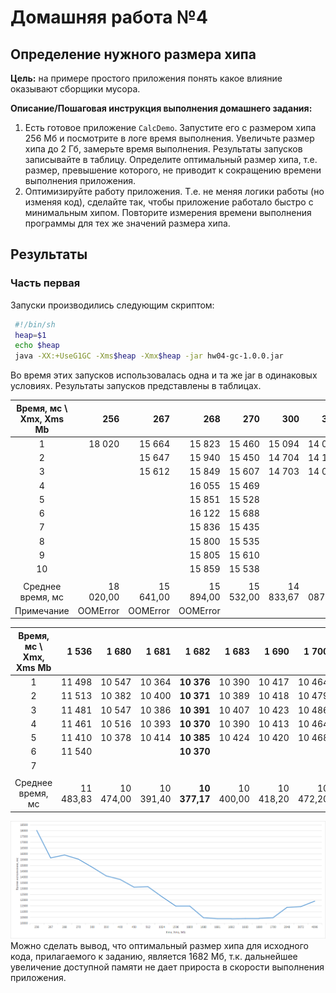 # Домашняя работа №4

## Определение нужного размера хипа

**Цель:** на примере простого приложения понять какое влияние оказывают сборщики мусора.

**Описание/Пошаговая инструкция выполнения домашнего задания:**

1. Есть готовое приложение `CalcDemo`. Запустите его с размером хипа 256 Мб и посмотрите в логе время выполнения.
   Увеличьте размер хипа до 2 Гб, замерьте время выполнения. Результаты запусков записывайте в таблицу. Определите
   оптимальный размер хипа, т.е. размер, превышение которого, не приводит к сокращению времени выполнения приложения.
2. Оптимизируйте работу приложения. Т.е. не меняя логики работы (но изменяя код), сделайте так, чтобы приложение
   работало быстро с минимальным хипом. Повторите измерения времени выполнения программы для тех же значений размера
   хипа.

## Результаты

### Часть первая

Запуски производились следующим скриптом:

```bash
 #!/bin/sh
 heap=$1
 echo $heap
 java -XX:+UseG1GC -Xms$heap -Xmx$heap -jar hw04-gc-1.0.0.jar
```

Во время этих запусков использовалась одна и та же jar в одинаковых условиях. Результаты запусков представлены в
таблицах.

| Время, мс \ Xmx, Xms Mb |       256 |       267 |       268 |       270 |       300 |       350 |       400 |       450 |       512 |     1 024 |
|:-----------------------:|----------:|----------:|----------:|----------:|----------:|----------:|----------:|----------:|----------:|----------:|
|            1            |    18 020 |    15 664 |    15 823 |    15 460 |    15 094 |    14 026 |    13 742 |    13 056 |    13 007 |    12 079 |
|            2            |           |    15 647 |    15 940 |    15 450 |    14 704 |    14 159 |    13 784 |    13 121 |    13 184 |    12 069 |
|            3            |           |    15 612 |    15 849 |    15 607 |    14 703 |    14 078 |    13 819 |    13 160 |    13 118 |    12 149 |
|            4            |           |           |    16 055 |    15 469 |           |           |           |           |    13 091 |    13 890 |
|            5            |           |           |    15 851 |    15 528 |           |           |           |           |    13 068 |    11 978 |
|            6            |           |           |    16 122 |    15 688 |           |           |           |           |    13 146 |    12 059 |
|            7            |           |           |    15 836 |    15 435 |           |           |           |           |    13 279 |    12 060 |
|            8            |           |           |    15 800 |    15 535 |           |           |           |           |    13 355 |    12 066 |
|            9            |           |           |    15 805 |    15 610 |           |           |           |           |           |           |
|           10            |           |           |    15 859 |    15 538 |           |           |           |           |           |           |
|                         |           |           |           |           |           |           |           |           |           |           |
|    Среднее время, мс    | 18 020,00 | 15 641,00 | 15 894,00 | 15 532,00 | 14 833,67 | 14 087,67 | 13 781,67 | 13 112,33 | 13 156,00 | 12 293,75 |
|       Примечание        |  OOMError |  OOMError |  OOMError |           |           |           |           |           |           |           |

| Время, мс \ Xmx, Xms Mb |     1 536 |     1 680 |     1 681 |     **1 682** |     1 683 |     1 690 |     1 700 |     2 048 |     3 072 |     4 096 |
|:-----------------------:|----------:|----------:|----------:|--------------:|----------:|----------:|----------:|----------:|----------:|----------:|
|            1            |    11 498 |    10 547 |    10 364 |    **10 376** |    10 390 |    10 417 |    10 464 |    11 348 |    11 359 |    11 918 |
|            2            |    11 513 |    10 382 |    10 400 |    **10 371** |    10 389 |    10 418 |    10 479 |    11 346 |    11 579 |    11 984 |
|            3            |    11 481 |    10 547 |    10 386 |    **10 391** |    10 407 |    10 423 |    10 486 |    11 361 |    11 411 |    11 568 |
|            4            |    11 461 |    10 516 |    10 393 |    **10 370** |    10 390 |    10 413 |    10 464 |    11 377 |    11 373 |    11 544 |
|            5            |    11 410 |    10 378 |    10 414 |    **10 385** |    10 424 |    10 420 |    10 468 |    11 363 |    11 591 |    12 448 |
|            6            |    11 540 |           |           |    **10 370** |           |           |           |    11 374 |    11 360 |    11 983 |
|            7            |           |           |           |               |           |           |           |    11 379 |    11 370 |           |
|                         |           |           |           |               |           |           |           |           |           |           |
|    Среднее время, мс    | 11 483,83 | 10 474,00 | 10 391,40 | **10 377,17** | 10 400,00 | 10 418,20 | 10 472,20 | 11 364,00 | 11 434,71 | 11 907,50 |

![img_1.png](img_1.png "График запусков")
Можно сделать вывод, что оптимальный размер хипа для исходного кода, прилагаемого к заданию, является 1682 Мб, т.к.
дальнейшее увеличение доступной памяти не дает прироста в скорости выполнения приложения.
